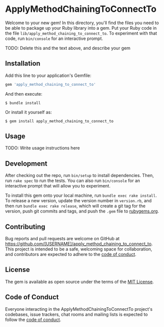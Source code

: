 # ApplyMethodChainingToConnectTo

Welcome to your new gem! In this directory, you'll find the files you need to be able to package up your Ruby library into a gem. Put your Ruby code in the file `lib/apply_method_chaining_to_connect_to`. To experiment with that code, run `bin/console` for an interactive prompt.

TODO: Delete this and the text above, and describe your gem

## Installation

Add this line to your application's Gemfile:

```ruby
gem 'apply_method_chaining_to_connect_to'
```

And then execute:

    $ bundle install

Or install it yourself as:

    $ gem install apply_method_chaining_to_connect_to

## Usage

TODO: Write usage instructions here

## Development

After checking out the repo, run `bin/setup` to install dependencies. Then, run `rake spec` to run the tests. You can also run `bin/console` for an interactive prompt that will allow you to experiment.

To install this gem onto your local machine, run `bundle exec rake install`. To release a new version, update the version number in `version.rb`, and then run `bundle exec rake release`, which will create a git tag for the version, push git commits and tags, and push the `.gem` file to [rubygems.org](https://rubygems.org).

## Contributing

Bug reports and pull requests are welcome on GitHub at https://github.com/[USERNAME]/apply_method_chaining_to_connect_to. This project is intended to be a safe, welcoming space for collaboration, and contributors are expected to adhere to the [code of conduct](https://github.com/[USERNAME]/apply_method_chaining_to_connect_to/blob/master/CODE_OF_CONDUCT.md).


## License

The gem is available as open source under the terms of the [MIT License](https://opensource.org/licenses/MIT).

## Code of Conduct

Everyone interacting in the ApplyMethodChainingToConnectTo project's codebases, issue trackers, chat rooms and mailing lists is expected to follow the [code of conduct](https://github.com/[USERNAME]/apply_method_chaining_to_connect_to/blob/master/CODE_OF_CONDUCT.md).
